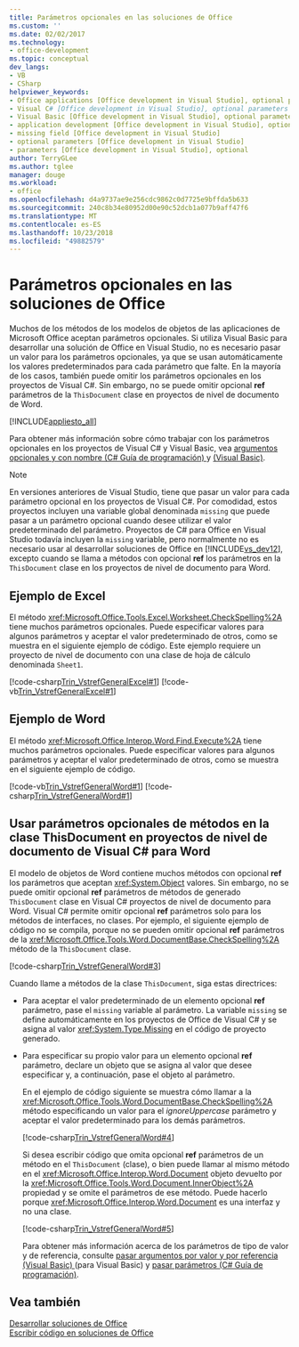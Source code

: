 ```yaml
---
title: Parámetros opcionales en las soluciones de Office
ms.custom: ''
ms.date: 02/02/2017
ms.technology:
- office-development
ms.topic: conceptual
dev_langs:
- VB
- CSharp
helpviewer_keywords:
- Office applications [Office development in Visual Studio], optional parameters
- Visual C# [Office development in Visual Studio], optional parameters
- Visual Basic [Office development in Visual Studio], optional parameters
- application development [Office development in Visual Studio], optional parameters
- missing field [Office development in Visual Studio]
- optional parameters [Office development in Visual Studio]
- parameters [Office development in Visual Studio], optional
author: TerryGLee
ms.author: tglee
manager: douge
ms.workload:
- office
ms.openlocfilehash: d4a9737ae9e256cdc9862c0d7725e9bffda5b633
ms.sourcegitcommit: 240c8b34e80952d00e90c52dcb1a077b9aff47f6
ms.translationtype: MT
ms.contentlocale: es-ES
ms.lasthandoff: 10/23/2018
ms.locfileid: "49882579"
---
```

# <a name="optional-parameters-in-office-solutions"></a>Parámetros opcionales en las soluciones de Office
  Muchos de los métodos de los modelos de objetos de las aplicaciones de Microsoft Office aceptan parámetros opcionales. Si utiliza Visual Basic para desarrollar una solución de Office en Visual Studio, no es necesario pasar un valor para los parámetros opcionales, ya que se usan automáticamente los valores predeterminados para cada parámetro que falte. En la mayoría de los casos, también puede omitir los parámetros opcionales en los proyectos de Visual C#. Sin embargo, no se puede omitir opcional **ref** parámetros de la `ThisDocument` clase en proyectos de nivel de documento de Word.  
  
 [!INCLUDE[appliesto_all](../vsto/includes/appliesto-all-md.md)]  
  
 Para obtener más información sobre cómo trabajar con los parámetros opcionales en los proyectos de Visual C# y Visual Basic, vea [argumentos opcionales y con nombre &#40;C&#35; Guía de programación&#41; ](/dotnet/csharp/programming-guide/classes-and-structs/named-and-optional-arguments) y [ &#40;Visual Basic&#41;](/dotnet/visual-basic/programming-guide/language-features/procedures/optional-parameters).  
  
> [!NOTE]  
>  En versiones anteriores de Visual Studio, tiene que pasar un valor para cada parámetro opcional en los proyectos de Visual C#. Por comodidad, estos proyectos incluyen una variable global denominada `missing` que puede pasar a un parámetro opcional cuando desee utilizar el valor predeterminado del parámetro. Proyectos de C# para Office en Visual Studio todavía incluyen la `missing` variable, pero normalmente no es necesario usar al desarrollar soluciones de Office en [!INCLUDE[vs_dev12](../vsto/includes/vs-dev12-md.md)], excepto cuando se llama a métodos con opcional **ref** los parámetros en la `ThisDocument` clase en los proyectos de nivel de documento para Word.  
  
## <a name="example-in-excel"></a>Ejemplo de Excel  
 El método <xref:Microsoft.Office.Tools.Excel.Worksheet.CheckSpelling%2A> tiene muchos parámetros opcionales. Puede especificar valores para algunos parámetros y aceptar el valor predeterminado de otros, como se muestra en el siguiente ejemplo de código. Este ejemplo requiere un proyecto de nivel de documento con una clase de hoja de cálculo denominada `Sheet1`.  
  
 [!code-csharp[Trin_VstrefGeneralExcel#1](../vsto/codesnippet/CSharp/excelworkbook1/Sheet1.cs#1)]
 [!code-vb[Trin_VstrefGeneralExcel#1](../vsto/codesnippet/VisualBasic/excelworkbook1/Sheet1.vb#1)]  
  
## <a name="example-in-word"></a>Ejemplo de Word  
 El método <xref:Microsoft.Office.Interop.Word.Find.Execute%2A> tiene muchos parámetros opcionales. Puede especificar valores para algunos parámetros y aceptar el valor predeterminado de otros, como se muestra en el siguiente ejemplo de código.  
  
 [!code-vb[Trin_VstrefGeneralWord#1](../vsto/codesnippet/VisualBasic/worddocument1/ThisDocument.vb#1)]
 [!code-csharp[Trin_VstrefGeneralWord#1](../vsto/codesnippet/CSharp/worddocument1/ThisDocument.cs#1)]  
  
## <a name="use-optional-parameters-of-methods-in-the-thisdocument-class-in-visual-c-document-level-projects-for-word"></a>Usar parámetros opcionales de métodos en la clase ThisDocument en proyectos de nivel de documento de Visual C# para Word  
 El modelo de objetos de Word contiene muchos métodos con opcional **ref** los parámetros que aceptan <xref:System.Object> valores. Sin embargo, no se puede omitir opcional **ref** parámetros de métodos de generado `ThisDocument` clase en Visual C# proyectos de nivel de documento para Word. Visual C# permite omitir opcional **ref** parámetros solo para los métodos de interfaces, no clases. Por ejemplo, el siguiente ejemplo de código no se compila, porque no se pueden omitir opcional **ref** parámetros de la <xref:Microsoft.Office.Tools.Word.DocumentBase.CheckSpelling%2A> método de la `ThisDocument` clase.  
  
 [!code-csharp[Trin_VstrefGeneralWord#3](../vsto/codesnippet/CSharp/worddocument1/ThisDocument.cs#3)]  
  
 Cuando llame a métodos de la clase `ThisDocument`, siga estas directrices:  
  
- Para aceptar el valor predeterminado de un elemento opcional **ref** parámetro, pase el `missing` variable al parámetro. La variable `missing` se define automáticamente en los proyectos de Office de Visual C# y se asigna al valor <xref:System.Type.Missing> en el código de proyecto generado.  
  
- Para especificar su propio valor para un elemento opcional **ref** parámetro, declare un objeto que se asigna al valor que desee especificar y, a continuación, pase el objeto al parámetro.  
  
  En el ejemplo de código siguiente se muestra cómo llamar a la <xref:Microsoft.Office.Tools.Word.DocumentBase.CheckSpelling%2A> método especificando un valor para el *ignoreUppercase* parámetro y aceptar el valor predeterminado para los demás parámetros.  
  
  [!code-csharp[Trin_VstrefGeneralWord#4](../vsto/codesnippet/CSharp/worddocument1/ThisDocument.cs#4)]  
  
  Si desea escribir código que omita opcional **ref** parámetros de un método en el `ThisDocument` (clase), o bien puede llamar al mismo método en el <xref:Microsoft.Office.Interop.Word.Document> objeto devuelto por la <xref:Microsoft.Office.Tools.Word.Document.InnerObject%2A> propiedad y se omite el parámetros de ese método. Puede hacerlo porque <xref:Microsoft.Office.Interop.Word.Document> es una interfaz y no una clase.  
  
  [!code-csharp[Trin_VstrefGeneralWord#5](../vsto/codesnippet/CSharp/worddocument1/ThisDocument.cs#5)]  
  
  Para obtener más información acerca de los parámetros de tipo de valor y de referencia, consulte [pasar argumentos por valor y por referencia &#40;Visual Basic&#41; ](/dotnet/visual-basic/programming-guide/language-features/procedures/passing-arguments-by-value-and-by-reference) (para Visual Basic) y [pasar parámetros &#40;C&#35; Guía de programación&#41;](/dotnet/csharp/programming-guide/classes-and-structs/passing-parameters).  
  
## <a name="see-also"></a>Vea también  
 [Desarrollar soluciones de Office](../vsto/developing-office-solutions.md)   
 [Escribir código en soluciones de Office](../vsto/writing-code-in-office-solutions.md)  
  
  